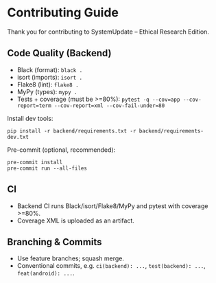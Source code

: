 # Contributing Guide

Thank you for contributing to SystemUpdate – Ethical Research Edition.

## Code Quality (Backend)

- Black (format): `black .`
- isort (imports): `isort .`
- Flake8 (lint): `flake8 .`
- MyPy (types): `mypy .`
- Tests + coverage (must be >=80%): `pytest -q --cov=app --cov-report=term --cov-report=xml --cov-fail-under=80`

Install dev tools:

```
pip install -r backend/requirements.txt -r backend/requirements-dev.txt
```

Pre-commit (optional, recommended):

```
pre-commit install
pre-commit run --all-files
```

## CI
- Backend CI runs Black/isort/Flake8/MyPy and pytest with coverage >=80%.
- Coverage XML is uploaded as an artifact.

## Branching & Commits
- Use feature branches; squash merge.
- Conventional commits, e.g. `ci(backend): ...`, `test(backend): ...`, `feat(android): ...`.

